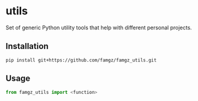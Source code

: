 # utils
Set of generic Python utility tools that help with different personal projects.

Installation
-----
```
pip install git+https://github.com/famgz/famgz_utils.git
```

Usage
-----
```python
from famgz_utils import <function>
```

